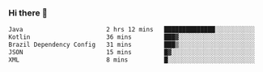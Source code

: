 ### Hi there 👋

<!--START_SECTION:waka-->

```txt
Java                       2 hrs 12 mins   ██████████████░░░░░░░░░░░   55.70 %
Kotlin                     36 mins         ███▓░░░░░░░░░░░░░░░░░░░░░   15.13 %
Brazil Dependency Config   31 mins         ███▒░░░░░░░░░░░░░░░░░░░░░   13.17 %
JSON                       15 mins         █▓░░░░░░░░░░░░░░░░░░░░░░░   06.56 %
XML                        8 mins          █░░░░░░░░░░░░░░░░░░░░░░░░   03.76 %
```

<!--END_SECTION:waka-->

<!--
**jerry-shao/jerry-shao** is a ✨ _special_ ✨ repository because its `README.md` (this file) appears on your GitHub profile.

Here are some ideas to get you started:

- 🔭 I’m currently working on ...
- 🌱 I’m currently learning ...
- 👯 I’m looking to collaborate on ...
- 🤔 I’m looking for help with ...
- 💬 Ask me about ...
- 📫 How to reach me: ...
- 😄 Pronouns: ...
- ⚡ Fun fact: ...
-->
